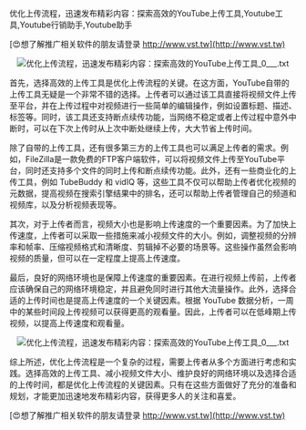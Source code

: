 优化上传流程，迅速发布精彩内容：探索高效的YouTube上传工具,Youtube工具,Youtube行销助手,Youtube助手

[😍想了解推广相关软件的朋友请登录 http://www.vst.tw](http://www.vst.tw)

 <center><img src="https://vst.tw/MP4/tuiguang/png/3.png" alt="优化上传流程，迅速发布精彩内容：探索高效的YouTube上传工具_0___.txt"></center>

首先，选择高效的上传工具是优化上传流程的关键。在这方面，YouTube自带的上传工具无疑是一个非常不错的选择。上传者可以通过该工具直接将视频文件上传至平台，并在上传过程中对视频进行一些简单的编辑操作，例如设置标题、描述、标签等。同时，该工具还支持断点续传功能，当网络不稳定或者上传过程中意外中断时，可以在下次上传时从上次中断处继续上传，大大节省上传时间。

除了自带的上传工具，还有很多第三方的上传工具也可以满足上传者的需求。例如，FileZilla是一款免费的FTP客户端软件，可以将视频文件上传至YouTube平台，同时还支持多个文件的同时上传和断点续传功能。此外，还有一些商业化的上传工具，例如 TubeBuddy 和 vidIQ 等，这些工具不仅可以帮助上传者优化视频的元数据，提高视频在搜索引擎结果中的排名，还可以帮助上传者管理自己的频道和视频库，以及分析视频表现等。

其次，对于上传者而言，视频大小也是影响上传速度的一个重要因素。为了加快上传速度，上传者可以采取一些措施来减小视频文件的大小。例如，调整视频的分辨率和帧率、压缩视频格式和清晰度、剪辑掉不必要的场景等。这些操作虽然会影响视频的质量，但可以在一定程度上提高上传速度。

最后，良好的网络环境也是保障上传速度的重要因素。在进行视频上传前，上传者应该确保自己的网络环境稳定，并且避免同时进行其他大流量操作。此外，选择合适的上传时间也是提高上传速度的一个关键因素。根据 YouTube 数据分析，一周中的某些时间段上传视频可以获得更高的观看量。因此，上传者可以在低峰期上传视频，以提高上传速度和观看量。

 <center><img src="https://vst.tw/MP4/tuiguang/png/3.png" alt="优化上传流程，迅速发布精彩内容：探索高效的YouTube上传工具_0___.txt"></center>

综上所述，优化上传流程是一个复杂的过程，需要上传者从多个方面进行考虑和实践。选择高效的上传工具、减小视频文件大小、维护良好的网络环境以及选择合适的上传时间，都是优化上传流程的关键因素。只有在这些方面做好了充分的准备和规划，才能更加迅速地发布精彩内容，获得更多人的关注和喜爱。

[😍想了解推广相关软件的朋友请登录 http://www.vst.tw](http://www.vst.tw)




